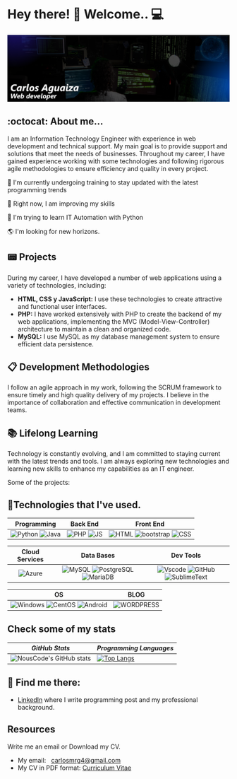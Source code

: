 # Hey there! :wave: Welcome..  :computer:
[![banner](./bannercw.png)](https://www.linkedin.com/in/carlos-ag-a522a8211) 
## :octocat: About me...
I am an Information Technology Engineer with experience in web development and technical support. My main goal is to provide support and solutions that meet the needs of businesses. 
Throughout my career, I have gained experience working with some technologies and following rigorous agile methodologies to ensure efficiency and quality in every project.

🚀 I'm currently undergoing training to stay updated with the latest programming trends

🏓 Right now, I am improving my skills

🌱 I'm trying to learn IT Automation with Python

🌎 I'm looking for new horizons.

## :pager: Projects 
During my career, I have developed a number of web applications using a variety of technologies, including: 
- **HTML, CSS y JavaScript:** I use these technologies to create attractive and functional user interfaces.
- **PHP:** I have worked extensively with PHP to create the backend of my web applications, implementing the MVC (Model-View-Controller) architecture to maintain a clean and organized code.
- **MySQL:**  I use MySQL as my database management system to ensure efficient data persistence.
## 📋 Development Methodologies 
I follow an agile approach in my work, following the SCRUM framework to ensure timely and high quality delivery of my projects. I believe in the importance of collaboration and effective communication in development teams.

## :books: Lifelong Learning 
Technology is constantly evolving, and I am committed to staying current with the latest trends and tools. I am always exploring new technologies and learning new skills to enhance my capabilities as an IT engineer.



Some of the projects:

## 🏅Technologies that I've used.

| **Programming** | **Back End**| **Front End** |
| :---: | :---: | :---: |
| ![Python](https://img.shields.io/badge/Python-14354C?style=for-the-badge&logo=python&logoColor=white) ![Java](https://img.shields.io/badge/Java-ED8B00?style=for-the-badge&logo=openjdk&logoColor=white) | ![PHP](https://img.shields.io/badge/PHP-777BB4?style=for-the-badge&logo=php&logoColor=white) ![JS](https://img.shields.io/badge/JavaScript-323330?style=for-the-badge&logo=javascript&logoColor=F7DF1E)  | ![HTML](https://img.shields.io/badge/HTML5-E34F26?style=for-the-badge&logo=html5&logoColor=white) ![bootstrap](https://img.shields.io/badge/Bootstrap-563D7C?style=for-the-badge&logo=bootstrap&logoColor=white) ![CSS](https://img.shields.io/badge/CSS3-1572B6?style=for-the-badge&logo=css3&logoColor=white)  |

| **Cloud Services** | **Data Bases** | **Dev Tools** |
| :---: | :---: | :---: |
| ![Azure](https://img.shields.io/badge/Microsoft_Azure-0089D6?style=for-the-badge&logo=microsoft-azure&logoColor=white) | ![MySQL](	https://img.shields.io/badge/MySQL-005C84?style=for-the-badge&logo=mysql&logoColor=white) ![PostgreSQL](https://img.shields.io/badge/PostgreSQL-316192?style=for-the-badge&logo=postgresql&logoColor=white) ![MariaDB](https://img.shields.io/badge/MariaDB-003545?style=for-the-badge&logo=mariadb&logoColor=white) | ![Vscode](https://img.shields.io/badge/VSCode-0078D4?style=for-the-badge&logo=visual%20studio%20code&logoColor=white) ![GitHub](https://img.shields.io/badge/GitHub-100000?style=for-the-badge&logo=github&logoColor=white) ![SublimeText](https://img.shields.io/badge/sublime_text-%23575757.svg?&style=for-the-badge&logo=sublime-text&logoColor=important)

| **OS** | **BLOG** | 
| :---: | :---: |
| ![Windows](https://img.shields.io/badge/Windows-0078D6?style=for-the-badge&logo=windows&logoColor=white) ![CentOS](https://img.shields.io/badge/Cent%20OS-262577?style=for-the-badge&logo=CentOS&logoColor=white) ![Android](https://img.shields.io/badge/Android-3DDC84?style=for-the-badge&logo=android&logoColor=white) | ![WORDPRESS](https://img.shields.io/badge/Wordpress-21759B?style=for-the-badge&logo=wordpress&logoColor=white)

## Check some of my stats

| *GitHub Stats* | *Programming Languages* |
---|---  
| ![NousCode's GitHub stats](https://github-readme-stats.vercel.app/api?username=CarlosAG23&show_icons=true&theme=tokyonight) |  [![Top Langs](https://github-readme-stats.vercel.app/api/top-langs/?username=CarlosAG23&layout=compact&theme=tokyonight)](https://github.com/anuraghazra/github-readme-stats) |

## 📡 Find me there:

- [LinkedIn](https://www.linkedin.com/in/carlos-ag-a522a8211) where I write programming post and my professional background. 

## Resources
Write me an email or Download my CV.
- My email: <a style="margin-left: 8px;" href="carlosmrg4@gmail.com">carlosmrg4@gmail.com</a>
- My CV in PDF format: <a style="text-align: center;" href="https://1drv.ms/b/s!Aj66jVJPb5INdPAz1L4KebsamhE">Curriculum Vitae</a>
